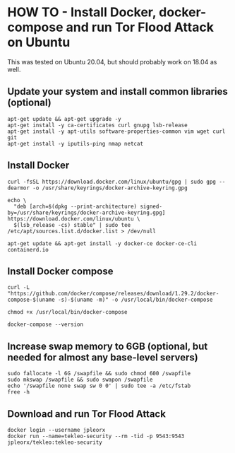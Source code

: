 # HOW TO - Install Docker, docker-compose and run Tor Flood Attack on Ubuntu
This was tested on Ubuntu 20.04, but should probably work on 18.04 as well.

## Update your system and install common libraries (optional)
```shell script
apt-get update && apt-get upgrade -y
apt-get install -y ca-certificates curl gnupg lsb-release
apt-get install -y apt-utils software-properties-common vim wget curl git
apt-get install -y iputils-ping nmap netcat
```

## Install Docker
```shell script
curl -fsSL https://download.docker.com/linux/ubuntu/gpg | sudo gpg --dearmor -o /usr/share/keyrings/docker-archive-keyring.gpg

echo \
  "deb [arch=$(dpkg --print-architecture) signed-by=/usr/share/keyrings/docker-archive-keyring.gpg] https://download.docker.com/linux/ubuntu \
  $(lsb_release -cs) stable" | sudo tee /etc/apt/sources.list.d/docker.list > /dev/null

apt-get update && apt-get install -y docker-ce docker-ce-cli containerd.io
```

## Install Docker compose
```shell script
curl -L "https://github.com/docker/compose/releases/download/1.29.2/docker-compose-$(uname -s)-$(uname -m)" -o /usr/local/bin/docker-compose

chmod +x /usr/local/bin/docker-compose

docker-compose --version
```

## Increase swap memory to 6GB (optional, but needed for almost any base-level servers)
```shell script
sudo fallocate -l 6G /swapfile && sudo chmod 600 /swapfile
sudo mkswap /swapfile && sudo swapon /swapfile
echo '/swapfile none swap sw 0 0' | sudo tee -a /etc/fstab
free -h
```

## Download and run Tor Flood Attack
```shell script
docker login --username jpleorx
docker run --name=tekleo-security --rm -tid -p 9543:9543 jpleorx/tekleo:tekleo-security
```
